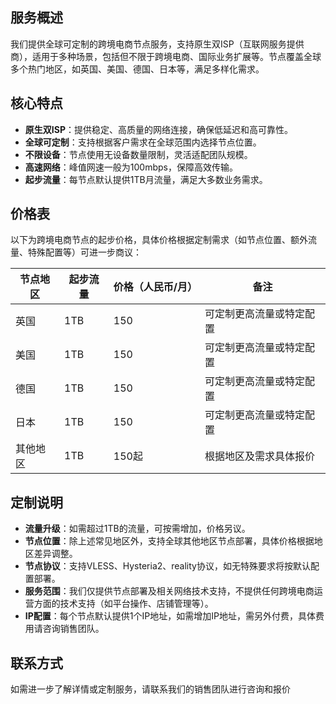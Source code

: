 ## 服务概述

我们提供全球可定制的跨境电商节点服务，支持原生双ISP（互联网服务提供商），适用于多种场景，包括但不限于跨境电商、国际业务扩展等。节点覆盖全球多个热门地区，如英国、美国、德国、日本等，满足多样化需求。

## 核心特点

- **原生双ISP**：提供稳定、高质量的网络连接，确保低延迟和高可靠性。
- **全球可定制**：支持根据客户需求在全球范围内选择节点位置。
- **不限设备**：节点使用无设备数量限制，灵活适配团队规模。
- **高速网络**：峰值网速一般为100mbps，保障高效传输。
- **起步流量**：每节点默认提供1TB月流量，满足大多数业务需求。

## 价格表

以下为跨境电商节点的起步价格，具体价格根据定制需求（如节点位置、额外流量、特殊配置等）可进一步商议：

| 节点地区 | 起步流量 | 价格（人民币/月） | 备注 |
| --- | --- | --- | --- |
| 英国 | 1TB | 150 | 可定制更高流量或特定配置 |
| 美国 | 1TB | 150 | 可定制更高流量或特定配置 |
| 德国 | 1TB | 150 | 可定制更高流量或特定配置 |
| 日本 | 1TB | 150 | 可定制更高流量或特定配置 |
| 其他地区 | 1TB | 150起 | 根据地区及需求具体报价 |

## 定制说明

- **流量升级**：如需超过1TB的流量，可按需增加，价格另议。
- **节点位置**：除上述常见地区外，支持全球其他地区节点部署，具体价格根据地区差异调整。
- **节点协议**：支持VLESS、Hysteria2、reality协议，如无特殊要求将按默认配置部署。
- **服务范围**：我们仅提供节点部署及相关网络技术支持，不提供任何跨境电商运营方面的技术支持（如平台操作、店铺管理等）。
- **IP配置**：每个节点默认提供1个IP地址，如需增加IP地址，需另外付费，具体费用请咨询销售团队。

## 联系方式

如需进一步了解详情或定制服务，请联系我们的销售团队进行咨询和报价